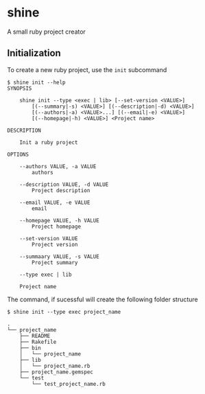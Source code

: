 # shine
A small ruby project creator

## Initialization
To create a new ruby project, use the ```init``` subcommand

```
$ shine init --help
SYNOPSIS

    shine init --type <exec | lib> [--set-version <VALUE>]
        [(--summary|-s) <VALUE>] [(--description|-d) <VALUE>]
        [(--authors|-a) <VALUE>...] [(--email|-e) <VALUE>]
        [(--homepage|-h) <VALUE>] <Project name>

DESCRIPTION

    Init a ruby project

OPTIONS

    --authors VALUE, -a VALUE
        authors

    --description VALUE, -d VALUE
        Project description

    --email VALUE, -e VALUE
        email

    --homepage VALUE, -h VALUE
        Project homepage

    --set-version VALUE
        Project version

    --summaary VALUE, -s VALUE
        Project summary

    --type exec | lib

    Project name
```

The command, if sucessful will create the following folder structure
``` 
$ shine init --type exec project_name

.
└── project_name
    ├── README
    ├── Rakefile
    ├── bin
    │   └── project_name
    ├── lib
    │   └── project_name.rb
    ├── project_name.gemspec
    └── test
        └── test_project_name.rb

```
